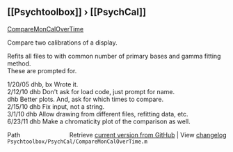 ## [[Psychtoolbox]] &#8250; [[PsychCal]]

[CompareMonCalOverTime](CompareMonCalOverTime)  
  
Compare two calibrations of a display.  
  
Refits all files to with common number of primary bases and gamma fitting method.  
These are prompted for.  
  
1/20/05 dhb, bx     Wrote it.  
2/12/10   dhb         Don't ask for load code, just prompt for name.  
          dhb         Better plots.  And, ask for which times to compare.  
2/15/10   dhb         Fix input, not a string.  
3/1/10    dhb         Allow drawing from different files, refitting data, etc.  
6/23/11   dhb         Make a chromaticity plot of the comparison as well.  




<div class="code_header" style="text-align:right;">
  <span style="float:left;">Path&nbsp;&nbsp;</span> <span class="counter">Retrieve <a href=
  "https://raw.github.com/Psychtoolbox-3/Psychtoolbox-3/beta/Psychtoolbox/PsychCal/CompareMonCalOverTime.m">current version from GitHub</a> | View <a href=
  "https://github.com/Psychtoolbox-3/Psychtoolbox-3/commits/beta/Psychtoolbox/PsychCal/CompareMonCalOverTime.m">changelog</a></span>
</div>
<div class="code">
  <code>Psychtoolbox/PsychCal/CompareMonCalOverTime.m</code>
</div>

